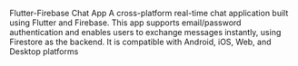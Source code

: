 Flutter-Firebase Chat App
A cross-platform real-time chat application built using Flutter and Firebase. This app supports email/password authentication and enables users to exchange messages instantly, using Firestore as the backend. It is compatible with Android, iOS, Web, and Desktop platforms
